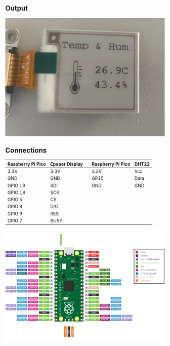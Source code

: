 ## Output
![](https://github.com/DochevM/Raspberry-Pi-Pico/blob/main/Documents/Output152x152.jpg)

## Connections

| Raspberry Pi Pico | Epaper Display |               | Raspberry Pi Pico |       DHT22        |
| ----------------- | -------------- | ------------- | ----------------- | ------------------ |
| 3.3V              | 3.3V           |               | 3.3V              | Vcc                |
| GND               | GND            |               | GP15              | Data               |
| GPIO 19           | SDI            |               | GND               | GND                |
| GPIO 18           | SCK            |               |                   |                    |
| GPIO 5            | CS             |               |                   |                    |
| GPIO 8            | D/C            |               |                   |                    |
| GPIO 9            | RES            |               |                   |                    |
| GPIO 7            | BUSY           |               |                   |                    |

![alt text](https://github.com/DochevM/Raspberry-Pi-Pico/blob/main/Documents/pico-pinout.png)
